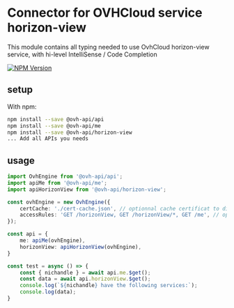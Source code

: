 # Connector for OVHCloud service horizon-view

This module contains all typing needed to use OvhCloud horizon-view service, with hi-level IntelliSense / Code Completion

[![NPM Version](https://img.shields.io/npm/v/@ovh-api/horizon-view.svg?style=flat)](https://www.npmjs.org/package/@ovh-api/horizon-view)

## setup

With npm:
````bash
npm install --save @ovh-api/api
npm install --save @ovh-api/me
npm install --save @ovh-api/horizon-view
... Add all APIs you needs
````

## usage

````typescript
import OvhEngine from '@ovh-api/api';
import apiMe from '@ovh-api/me';
import apiHorizonView from '@ovh-api/horizon-view';

const ovhEngine = new OvhEngine({ 
    certCache: './cert-cache.json', // optionnal cache certificat to disk
    accessRules: 'GET /horizonView, GET /horizonView/*, GET /me', // optionnal limit the requested privileges.
});

const api = {
    me: apiMe(ovhEngine),
    horizonView: apiHorizonView(ovhEngine),
}

const test = async () => {
    const { nichandle } = await api.me.$get();
    const data = await api.horizonView.$get();
    console.log(`${nichandle} have the following services:`);
    console.log(data);
}

````